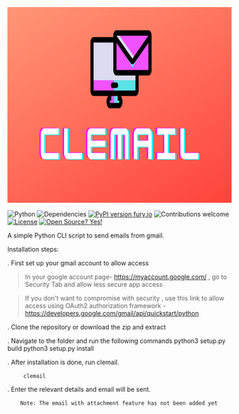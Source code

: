 <img src="CLEMAIL.png" height="440px"></img>

![Python](https://img.shields.io/badge/python-v3.6+-blue.svg)
![Dependencies](https://img.shields.io/badge/dependencies-up%20to%20date-brightgreen.svg)
[![PyPI version fury.io](https://badge.fury.io/py/ansicolortags.svg)](https://pypi.python.org/pypi/ansicolortags/)
![Contributions welcome](https://img.shields.io/badge/contributions-welcome-orange.svg)
[![License](https://img.shields.io/badge/license-MIT-blue.svg)](https://opensource.org/licenses/MIT)
[![Open Source? Yes!](https://badgen.net/badge/Open%20Source%20%3F/Yes%21/blue?icon=github)](https://github.com/Naereen/badges/)


A simple Python CLI script to send emails from gmail.

Installation steps:

. First set up your gmail account to allow access
> In your google account page- https://myaccount.google.com/ , go to Security Tab and allow less secure app access

> If you don't want to compromise with security , use this link to allow access using OAuth2 authorization framework - https://developers.google.com/gmail/api/quickstart/python

. Clone the repository or download the zip and extract

. Navigate to the folder and run the following commands
       python3 setup.py build
       python3 setup.py install


. After installation is done, run clemail.

         clemail

. Enter the relevant details and email will be sent.

        Note: The email with attachment feature has not been added yet 
